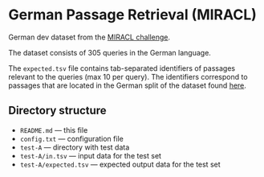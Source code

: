 German Passage Retrieval (MIRACL)
=====================================

German dev dataset from the [MIRACL challenge](https://project-miracl.github.io).

The dataset consists of 305 queries in the German language.

The `expected.tsv` file contains tab-separated identifiers of passages relevant to the queries (max 10 per query). The identifiers correspond to passages that are located in the German split of the dataset found [here](https://huggingface.co/datasets/miracl/miracl-corpus).

Directory structure
-------------------

* `README.md` — this file
* `config.txt` — configuration file
* `test-A` — directory with test data
* `test-A/in.tsv` — input data for the test set
* `test-A/expected.tsv` — expected output data for the test set